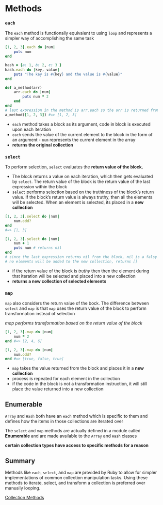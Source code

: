 # Methods

### `each`

The `each` method is functionally equivalent to using `loop` and represents a simpler way of accomplishing the same task 

```ruby
[1, 2, 3].each do |num|
	puts num
end

hash = {a: 1, b: 2, c: 3 }
hash.each do |key, value|
	puts "The key is #{key} and the value is #{value}"
end

def a_method(arr)
	arr.each do |num|
		puts num * 2
	end
end 
# last expression in the method is arr.each so the arr is returned from the method call
a_method([1, 2, 3]) #=> [1, 2, 3]
```

- `each` method takes a block as its argument, code in block is executed upon each iteration
- `each` sends the value of the current element to the block in the form of an argument - `num` represents the current element in the array
- **returns the original collection**

### `select`

To perform selection, `select` evaluates the **return value of the block.**

- The block returns a value on each iteration, which then gets evaluated by `select`. The return value of the block is the return value of the last expression within the block
- `select` performs selection based on the truthiness of the block’s return value. If the block’s return value is always truthy, then all the elements will be selected. When an element is selected, its placed in a **new collection**

```ruby
[1, 2, 3].select do |num|
	num.odd?
end
#=> [1, 3]

[1, 2, 3].select do |num|
	num + 1
	puts num # returns nil 
end
# since the last expression returns nil from the block, nil is a falsy value 
# no elements will be added to the new collection, returns []
```

- if the return value of the block is *truthy* then then the element during that iteration will be selected and placed into a new collection
- **returns a new collection of selected elements**

### `map`

`map` also considers the return value of the bock. The difference between `select` and `map` is that `map` uses the return value of the block to perform transformation instead of selection

*map performs transformation based on the return value of the block*

```ruby
[1, 2, 3].map do |num|
	num * 2
end #=> [2, 4, 6]

[1, 2, 3].map do |num|
	num.odd?
end #=> [true, false, true]
```

- `map` takes the value returned from the block and places it in a **new collection**
- process is repeated for each element in the collection
- if the code in the block is not a transformation instruction, it will still place the value returned into a new collection

## Enumerable

`Array` and `Hash` both have an `each` method which is specific to them and defines how the items in those collections are iterated over

The `select` and `map` methods are actually defined in a module called **Enumerable** and are made available to the `Array` and `Hash` classes 

**certain collection types have access to specific methods for a reason**

## Summary

Methods like `each`, `select`, and `map` are provided by Ruby to allow for simpler implementations of common collection manipulation tasks. Using these methods to iterate, select, and transform a collection is preferred over manually looping.

[Collection Methods](https://www.notion.so/c30eeb8eee994d2094c4afac1ca7c306)